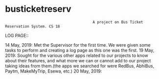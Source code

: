# busticketreserv
                                            A project on Bus Ticket Reservation System. CS 18
LOG PAGE::

14 May, 2019: Met the Supervisor for the first time. We were given some tasks to perform and creating a log page as this one was the first. 
19 May, 2019: Sought for the various other apps related to our projects to know about their features, and what more we can or cannot add to our project taking ideas from them.(the apps we searched for were RedBus, AbhiBus, Paytm, MakeMyTrip, Esewa, etc.)
20 May, 2019:

